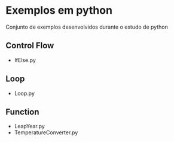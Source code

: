 # Exemplos em python

Conjunto de exemplos desenvolvidos durante o estudo de python

## Control Flow

* IfElse.py

## Loop

* Loop.py

## Function

* LeapYear.py
* TemperatureConverter.py